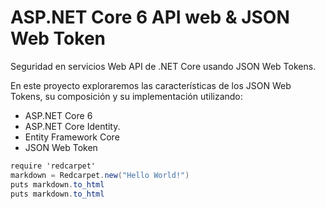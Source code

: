 # ASP.NET Core 6 API web & JSON Web Token
Seguridad en servicios Web API de .NET Core usando JSON Web Tokens.

En este proyecto exploraremos las características de los JSON Web Tokens, su composición y su implementación utilizando:

* ASP.NET Core 6
* ASP.NET Core Identity.
* Entity Framework Core
* JSON Web Token

```csharp
require 'redcarpet'
markdown = Redcarpet.new("Hello World!")
puts markdown.to_html
puts markdown.to_html
```
